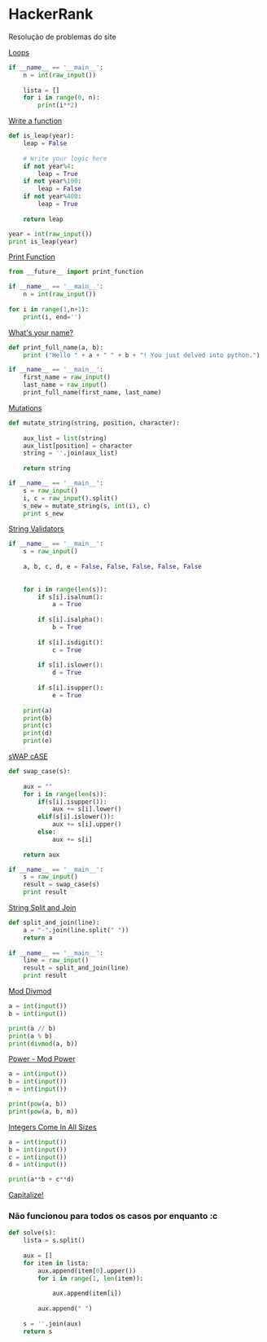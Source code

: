 # HackerRank
Resolução de problemas do site

[Loops](https://www.hackerrank.com/challenges/python-loops/problem?isFullScreen=true)

~~~python
if __name__ == '__main__':
    n = int(raw_input())
    
    lista = []
    for i in range(0, n):
        print(i**2)
~~~

[Write a function](https://www.hackerrank.com/challenges/write-a-function/problem?isFullScreen=true)

~~~python
def is_leap(year):
    leap = False
    
    # Write your logic here
    if not year%4:
        leap = True
    if not year%100:
        leap = False
    if not year%400:
        leap = True
    
    return leap

year = int(raw_input())
print is_leap(year)
~~~

[Print Function](https://www.hackerrank.com/challenges/python-print/problem?isFullScreen=true&h_r=next-challenge&h_v=zen)

~~~Python
from __future__ import print_function

if __name__ == '__main__':
    n = int(raw_input())
 
for i in range(1,n+1):
    print(i, end='')
~~~

[What's your name?](https://www.hackerrank.com/challenges/whats-your-name/problem?isFullScreen=true)

~~~Python
def print_full_name(a, b):
    print ("Hello " + a + " " + b + "! You just delved into python.")

if __name__ == '__main__':
    first_name = raw_input()
    last_name = raw_input()
    print_full_name(first_name, last_name)
~~~

[Mutations](https://www.hackerrank.com/challenges/python-mutations/problem?isFullScreen=true&h_r=next-challenge&h_v=zen)

~~~Python
def mutate_string(string, position, character):
    
    aux_list = list(string)
    aux_list[position] = character
    string = ''.join(aux_list)
    
    return string

if __name__ == '__main__':
    s = raw_input()
    i, c = raw_input().split()
    s_new = mutate_string(s, int(i), c)
    print s_new
~~~

[String Validators](https://www.hackerrank.com/challenges/string-validators/problem?isFullScreen=true)

~~~Python
if __name__ == '__main__':
    s = raw_input()
    
    a, b, c, d, e = False, False, False, False, False
    
    
    for i in range(len(s)):
        if s[i].isalnum():
            a = True
    
        if s[i].isalpha():
            b = True
        
        if s[i].isdigit():
            c = True
            
        if s[i].islower():
            d = True
        
        if s[i].isupper():
            e = True    
            
    print(a)
    print(b)
    print(c)
    print(d)
    print(e)
~~~

[sWAP cASE](https://www.hackerrank.com/challenges/swap-case/problem?isFullScreen=true)

~~~python
def swap_case(s):
    
    aux = ""
    for i in range(len(s)):
        if(s[i].isupper()):
            aux += s[i].lower()
        elif(s[i].islower()):
            aux += s[i].upper()
        else:
            aux += s[i]
    
    return aux

if __name__ == '__main__':
    s = raw_input()
    result = swap_case(s)
    print result
~~~

[String Split and Join](https://www.hackerrank.com/challenges/python-string-split-and-join/problem?isFullScreen=true&h_r=next-challenge&h_v=zen)

~~~Python
def split_and_join(line):
    a = "-".join(line.split(" ")) 
    return a
    
if __name__ == '__main__':
    line = raw_input()
    result = split_and_join(line)
    print result
~~~

[Mod Divmod](https://www.hackerrank.com/challenges/python-mod-divmod/problem?isFullScreen=true)

~~~Python
a = int(input())
b = int(input())

print(a // b)
print(a % b)
print(divmod(a, b))
~~~

[Power - Mod Power](https://www.hackerrank.com/challenges/python-power-mod-power/problem?isFullScreen=true&h_r=next-challenge&h_v=zen)

~~~Python
a = int(input())
b = int(input())
m = int(input())

print(pow(a, b))
print(pow(a, b, m))
~~~

[Integers Come In All Sizes](https://www.hackerrank.com/challenges/python-integers-come-in-all-sizes/problem?isFullScreen=true&h_r=next-challenge&h_v=zen&h_r=next-challenge&h_v=zen)

~~~Python
a = int(input())
b = int(input())
c = int(input())
d = int(input())

print(a**b + c**d)
~~~

[Capitalize!](https://www.hackerrank.com/challenges/capitalize/problem?isFullScreen=true)

### Não funcionou para todos os casos por enquanto :c

~~~Python
def solve(s):
    lista = s.split()
    
    aux = []
    for item in lista:
        aux.append(item[0].upper())
        for i in range(1, len(item)):
            
            aux.append(item[i])
        
        aux.append(" ")    
    
    s = ''.join(aux)
    return s
~~~

